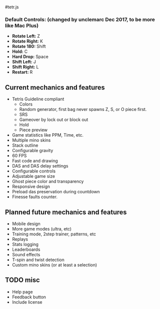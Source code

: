 #tetr.js

### Default Controls: (changed by unclemarc Dec 2017, to be more like Mac Plus)

- **Rotate Left:** Z
- **Rotate Right:** K
- **Rotate 180:** Shift
- **Hold:** C
- **Hard Drop:** Space
- **Shift Left:** J
- **Shift Right:** L
- **Restart:** R

## Current mechanics and features

- Tetris Guideline compliant
    - Colors
    - Random generator, first bag never spawns Z, S, or O piece first.
    - SRS
    - Gameover by lock out or block out
    - Hold
    - Piece preview
- Game statistics like PPM, Time, etc.
- Multiple mino skins
- Stack outline
- Configurable gravity
- 60 FPS
- Fast code and drawing
- DAS and DAS delay settings
- Configurable controls
- Adjustable game size
- Ghost piece color and transparency
- Responsive design
- Preload das preservation during countdown
- Finesse faults counter.

## Planned future mechanics and features

- Mobile design
- More game modes (ultra, etc)
- Training mode, 2step trainer, patterns, etc
- Replays
- Stats logging
- Leaderboards
- Sound effects
- T-spin and twist detection
- Custom mino skins (or at least a selection)

## TODO misc

- Help page
- Feedback button
- Include license
